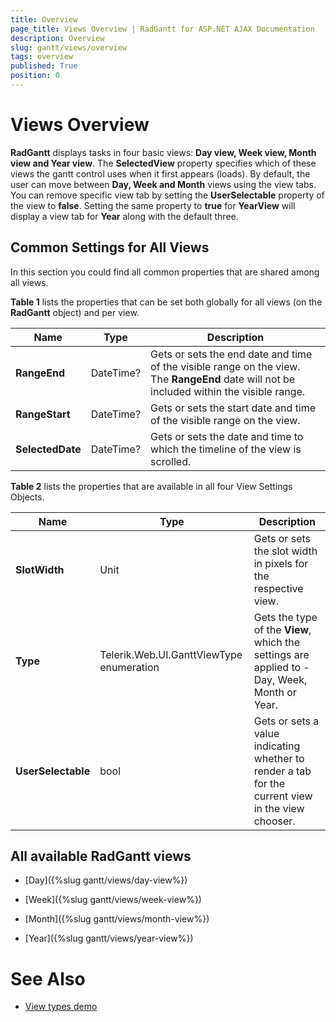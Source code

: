 ```yaml
---
title: Overview
page_title: Views Overview | RadGantt for ASP.NET AJAX Documentation
description: Overview
slug: gantt/views/overview
tags: overview
published: True
position: 0
---
```


# Views Overview



**RadGantt** displays tasks in four basic views: **Day view, Week view, Month view and Year view**. The **SelectedView** property specifies which of these views the gantt control uses when it first appears (loads). By default, the user can move between **Day, Week and Month** views using the view tabs. You can remove specific view tab by setting the **UserSelectable** property of the view to **false**. Setting the same property to **true** for **YearView** will display a view tab for **Year** along with the default three.


## Common Settings for All Views

In this section you could find all common properties that are shared among all views.

**Table 1** lists the properties that can be set both globally for all views (on the **RadGantt** object) and per view.

| Name | Type | Description |
| ------ | ------ | ------ |
| **RangeEnd** |DateTime?|Gets or sets the end date and time of the visible range on the view. The **RangeEnd** date will not be included within the visible range.|
| **RangeStart** |DateTime?|Gets or sets the start date and time of the visible range on the view.|
| **SelectedDate** |DateTime?|Gets or sets the date and time to which the timeline of the view is scrolled.|


**Table 2** lists the properties that are available in all four View Settings Objects.

| Name | Type | Description |
| ------ | ------ | ------ |
| **SlotWidth** |Unit|Gets or sets the slot width in pixels for the respective view.|
| **Type** |Telerik.Web.UI.GanttViewType enumeration|Gets the type of the **View**, which the settings are applied to - Day, Week, Month or Year.|
| **UserSelectable** |bool|Gets or sets a value indicating whether to render a tab for the current view in the view chooser.|


## All available RadGantt views

* [Day]({%slug gantt/views/day-view%})

* [Week]({%slug gantt/views/week-view%})

* [Month]({%slug gantt/views/month-view%})

* [Year]({%slug gantt/views/year-view%})


# See Also
 
 * [View types demo](https://demos.telerik.com/aspnet-ajax/gantt/examples/functionality/view-types/defaultcs.aspx)

 
